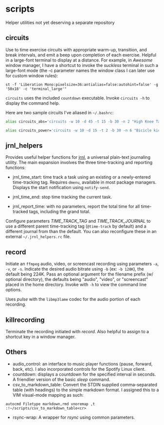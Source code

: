 # scripts

Helper utilities not yet deserving a separate repository

## circuits

Use to time exercise circuits with appropriate warm-up, transition, and break intervals, and emit a beep upon completion of each exercise. Helpful in a large-font terminal to display at a distance. For example, in *Awesome* window manager, I have a shortcut to invoke the *suckless* terminal in such a large-font mode (the -c parameter names the window class I can later use for custom window rules):

```
st -f 'Liberation Mono:pixelsize=36:antialias=false:autohint=false' -g '50x18' -c 'terminal_large'"
```

`circuits` uses the included `countdown` executable. Invoke `circuits -h` to display the command help.

Here are two sample circuits I've aliased in `~/.bashrc`:

```bash
alias circuits_abs='circuits -w 10 -d 45 -t 15 -b 30 -n 2 "High Knee Taps" "Russian twists" "Leg raises (6in off ground)" "Hip raises" "Scissor kicks" "Plank knees to elbow" "Chair sit-ups" "Seated in and outs" "Jumping Jacks"'

alias circuits_power='circuits -w 10 -d 15 -t 2 -b 30 -n 6 "Bicicle kicks" "Pushups" "Mountain climbers" "Squat boxing jumps" "Burpees" "Boxing hops"'
```

## jrnl_helpers

Provides useful helper functions for [jrnl](http://jrnl.sh), a universal plain-text journaling utility. The main expansion involves the three time-tracking and reporting functions:

+ jrnl_time_start: time track a task using an existing or a newly-entered time-tracking tag. Requires `dmenu`, available in most package managers. Displays the start notification using `notify-send`. 

+ jrnl_time_end: stop time tracking the current task. 

+ jrnl_report_time: with no parameters, report the total time for all time-tracked tags, including the grand total.

Configure parameters *TIME_TRACK_TAG* and *TIME_TRACK_JOURNAL* to use a different parent time-tracking tag (`@time-track` by default) and a different journal from than the default. You can also reconfigure these in an external `~/.jrnl_helpers.rc` file.

## record

Initiate an `ffmpeg` audio, video, or screencast recording using parameters `-a`, `-v`, or `-s`. Indicate the desired audio bitrate using `-b` (ex: `-b 128K`), the default being 224K. Pass an optional argument for the filename prefix (w/ optional directory), the defaults being "audio", "video", or "screencast" placed in the home directory. Invoke with `-h` to view the command line options. 

Uses *pulse* with the `libmp3lame` codec for the audio portion of each recording.

## killrecording

Terminate the recording initiated with *record*. Also helpful to assign to a shortcut key in a window manager.

## Others

+ audio_control: an interface to music player functions (pause, forward, back, etc). I also incorporated controls for the Spotify Linux client. 
+ countdown: displays a countdown for the specified interval in seconds. A friendlier version of the basic *sleep* command.
+ csv_to_markdown_table: Convert the STDIN supplied comma-separated table (with headings) to the simple markdown format. I assigned this to a VIM visual-mode mapping as such:

```vim
autocmd Filetype markdown,rmd vnoremap ,t :!~/scripts/csv_to_markdown_table<cr>
```

+ rsync-wrap: A wrapper for *rsync* using common parameters.
